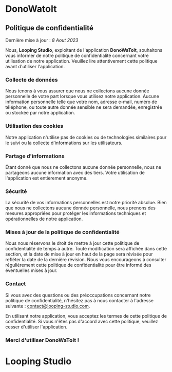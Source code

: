 # **DonoWatoIt**

## Politique de confidentialité

Dernière mise à jour : *8 Aout 2023*

Nous, **Looping Studio**, exploitant de l'application **DonoWaToIt**, souhaitons vous informer de notre politique de confidentialité concernant votre utilisation de notre application. Veuillez lire attentivement cette politique avant d'utiliser l'application.

### Collecte de données

Nous tenons à vous assurer que nous ne collectons aucune donnée personnelle de votre part lorsque vous utilisez notre application. Aucune information personnelle telle que votre nom, adresse e-mail, numéro de téléphone, ou toute autre donnée sensible ne sera demandée, enregistrée ou stockée par notre application.

### Utilisation des cookies

Notre application n'utilise pas de cookies ou de technologies similaires pour le suivi ou la collecte d'informations sur les utilisateurs.

### Partage d'informations

Étant donné que nous ne collectons aucune donnée personnelle, nous ne partageons aucune information avec des tiers. Votre utilisation de l'application est entièrement anonyme.

### Sécurité

La sécurité de vos informations personnelles est notre priorité absolue. Bien que nous ne collectons aucune donnée personnelle, nous prenons des mesures appropriées pour protéger les informations techniques et opérationnelles de notre application.

### Mises à jour de la politique de confidentialité

Nous nous réservons le droit de mettre à jour cette politique de confidentialité de temps à autre. Toute modification sera affichée dans cette section, et la date de mise à jour en haut de la page sera révisée pour refléter la date de la dernière révision. Nous vous encourageons à consulter régulièrement cette politique de confidentialité pour être informé des éventuelles mises à jour.

### Contact

Si vous avez des questions ou des préoccupations concernant notre politique de confidentialité, n'hésitez pas à nous contacter à l'adresse suivante : [contact@looping-studio.com](mailto:contact@looping-studio.com).

En utilisant notre application, vous acceptez les termes de cette politique de confidentialité. Si vous n'êtes pas d'accord avec cette politique, veuillez cesser d'utiliser l'application.

### Merci d'utiliser **DonoWaToIt** !


# **Looping Studio**
